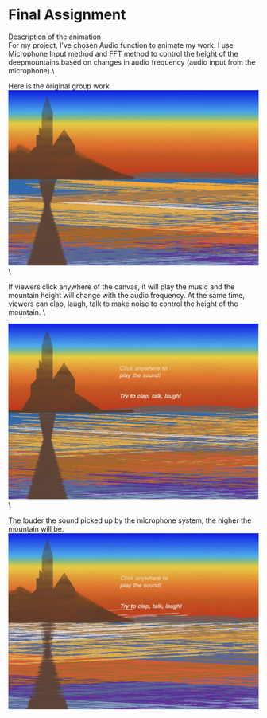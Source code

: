 # Final Assignment
Description of the animation\
For my project, I've chosen Audio function to animate my work. I use Microphone Input method and FFT method to control the height of the deepmountains based on changes in audio frequency (audio input from the microphone).\

Here is the original group work\
![group work](/assets/groupwork.avif)\

If viewers click anywhere of the canvas, it will play the music and the mountain height will change with the audio frequency. At the same time, viewers can clap, laugh, talk to make noise to control the height of the mountain. \

![animation](/assets/animation1.avif)\

The louder the sound picked up by the microphone system, the higher the mountain will be.\
![animation](/assets/animation2.avif)